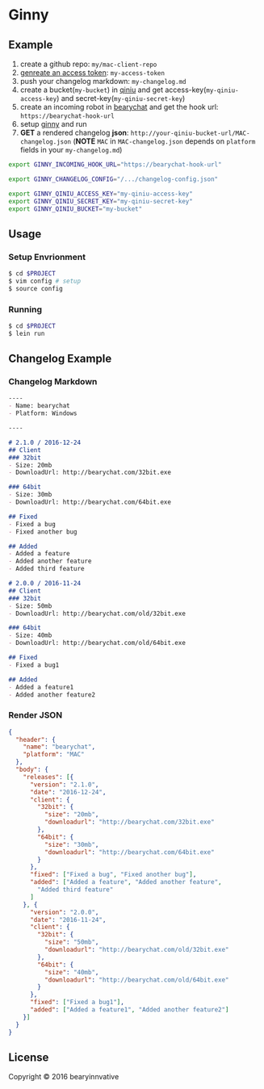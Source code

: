 Ginny
====

## Example
1. create a github repo: `my/mac-client-repo`
2. [genreate an access token](https://github.com/settings/tokens): `my-access-token`
3. push your changelog markdown: `my-changelog.md`
5. create a bucket(`my-bucket`) in [qiniu](https://qiniu.com) and get access-key(`my-qiniu-access-key`) and secret-key(`my-qiniu-secret-key`)
6. create an incoming robot in [bearychat](https://bearychat.com) and get the hook url: `https://bearychat-hook-url`
7. setup [ginny](https://github.com/bearyinnovative/ginny) and run
8. **GET** a rendered changelog **json**: `http://your-qiniu-bucket-url/MAC-changelog.json` (**NOTE** `MAC` in `MAC-changelog.json` depends on `platform` fields in your `my-changelog.md`)
```bash
export GINNY_INCOMING_HOOK_URL="https://bearychat-hook-url"

export GINNY_CHANGELOG_CONFIG="/.../changelog-config.json"

export GINNY_QINIU_ACCESS_KEY="my-qiniu-access-key"
export GINNY_QINIU_SECRET_KEY="my-qiniu-secret-key"
export GINNY_QINIU_BUCKET="my-bucket"
```

## Usage

### Setup Envrionment
``` bash
$ cd $PROJECT
$ vim config # setup
$ source config
```

### Running
``` bash
$ cd $PROJECT
$ lein run
```

## Changelog Example

### Changelog Markdown
```markdown
----
- Name: bearychat
- Platform: Windows

----

# 2.1.0 / 2016-12-24
## Client
### 32bit
- Size: 20mb
- DownloadUrl: http://bearychat.com/32bit.exe

### 64bit
- Size: 30mb
- DownloadUrl: http://bearychat.com/64bit.exe

## Fixed
- Fixed a bug
- Fixed another bug

## Added
- Added a feature
- Added another feature
- Added third feature

# 2.0.0 / 2016-11-24
## Client
### 32bit
- Size: 50mb
- DownloadUrl: http://bearychat.com/old/32bit.exe

### 64bit
- Size: 40mb
- DownloadUrl: http://bearychat.com/old/64bit.exe

## Fixed
- Fixed a bug1

## Added
- Added a feature1
- Added another feature2
```

### Render JSON
```json
{
  "header": {
    "name": "bearychat",
    "platform": "MAC"
  },
  "body": {
    "releases": [{
      "version": "2.1.0",
      "date": "2016-12-24",
      "client": {
        "32bit": {
          "size": "20mb",
          "downloadurl": "http://bearychat.com/32bit.exe"
        },
        "64bit": {
          "size": "30mb",
          "downloadurl": "http://bearychat.com/64bit.exe"
        }
      },
      "fixed": ["Fixed a bug", "Fixed another bug"],
      "added": ["Added a feature", "Added another feature",
        "Added third feature"
      ]
    }, {
      "version": "2.0.0",
      "date": "2016-11-24",
      "client": {
        "32bit": {
          "size": "50mb",
          "downloadurl": "http://bearychat.com/old/32bit.exe"
        },
        "64bit": {
          "size": "40mb",
          "downloadurl": "http://bearychat.com/old/64bit.exe"
        }
      },
      "fixed": ["Fixed a bug1"],
      "added": ["Added a feature1", "Added another feature2"]
    }]
  }
}

```

## License

Copyright © 2016 bearyinnvative
